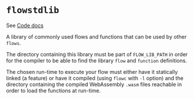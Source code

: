 # `flowstdlib`

See [Code docs](http://andrewdavidmackenzie.github.io/flow/code/doc/flowstdlib/index.html)

A library of commonly used flows and functions that can be used by other `flows`.

The directory containing this library must be part of `FLOW_LIB_PATH` in order for the compiler to be able to 
find the library `flow` and `function` definitions.

The chosen run-time to execute your flow must either have it statically linked (a feature) or have it compiled 
(using `flowc` with `-l` option) and the directory containing the compiled WebAssembly `.wasm` files reachable
in order to load the functions at run-time.